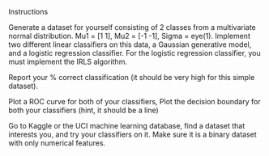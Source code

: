 Instructions
 

 Generate a dataset for yourself consisting of 2 classes from a multivariate normal distribution. Mu1 = [1 1], Mu2 = [-1 -1], Sigma = eye(1). Implement two different linear classifiers on this data, a Gaussian generative model, and a logistic regression classifier. For the logistic regression classifier, you must implement the IRLS algorithm.

 

Report your % correct classification (it should be very high for this simple dataset). 

 

Plot a ROC curve for both of your classifiers, Plot the decision boundary for both your classifiers (hint, it should be a line)

 

Go to Kaggle or the UCI machine learning database, find a dataset that interests you, and try your classifiers on it. Make sure it is a binary dataset with only numerical features.
